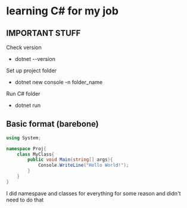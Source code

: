 # learning C# for my job

## IMPORTANT STUFF

Check version
- dotnet --version

Set up project folder
- dotnet new console -n folder_name

Run C# folder
- dotnet run

## Basic format (barebone)

```csharp
using System;

namespace Proj{
    class MyClass{
        public void Main(string[] args){
            Console.WriteLine("Hello World!");
        }
    }
}
```

I did namespave and classes for everything for some reason and didn't need to do that
